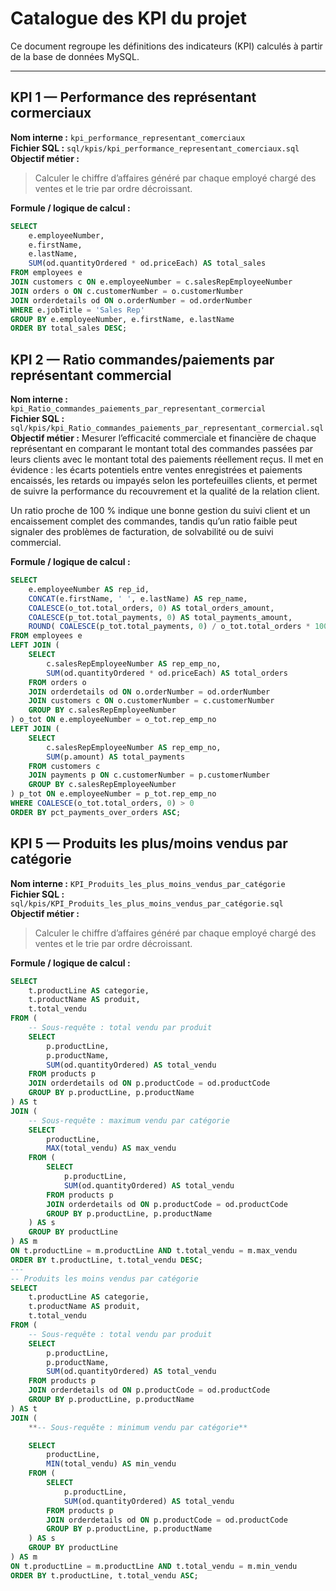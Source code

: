 # Catalogue des KPI du projet

Ce document regroupe les définitions des indicateurs (KPI) calculés à partir de la base de données MySQL.

---

## KPI 1 — Performance des représentant cormerciaux

**Nom interne :** `kpi_performance_representant_comerciaux`  
**Fichier SQL :** `sql/kpis/kpi_performance_representant_comerciaux.sql`  
**Objectif métier :**
> Calculer le chiffre d’affaires généré par chaque employé chargé des ventes et le trie par ordre décroissant.

**Formule / logique de calcul :**
```sql
SELECT 
    e.employeeNumber,
    e.firstName,
    e.lastName,
    SUM(od.quantityOrdered * od.priceEach) AS total_sales
FROM employees e
JOIN customers c ON e.employeeNumber = c.salesRepEmployeeNumber
JOIN orders o ON c.customerNumber = o.customerNumber
JOIN orderdetails od ON o.orderNumber = od.orderNumber
WHERE e.jobTitle = 'Sales Rep'
GROUP BY e.employeeNumber, e.firstName, e.lastName
ORDER BY total_sales DESC;
```


## KPI 2 — Ratio commandes/paiements par représentant commercial

**Nom interne :** `kpi_Ratio_commandes_paiements_par_representant_cormercial`  
**Fichier SQL :** `sql/kpis/kpi_Ratio_commandes_paiements_par_representant_cormercial.sql`  
**Objectif métier :**
Mesurer l’efficacité commerciale et financière de chaque représentant en comparant le montant total des commandes passées par leurs clients avec le montant total des paiements réellement reçus.
Il met en évidence :
    les écarts potentiels entre ventes enregistrées et paiements encaissés,
    les retards ou impayés selon les portefeuilles clients,
    et permet de suivre la performance du recouvrement et la qualité de la relation client.

Un ratio proche de 100 % indique une bonne gestion du suivi client et un encaissement complet des commandes, tandis qu’un ratio faible peut signaler des problèmes de facturation, de solvabilité ou de suivi commercial.

**Formule / logique de calcul :**
```sql
SELECT
    e.employeeNumber AS rep_id,
    CONCAT(e.firstName, ' ', e.lastName) AS rep_name,
    COALESCE(o_tot.total_orders, 0) AS total_orders_amount,
    COALESCE(p_tot.total_payments, 0) AS total_payments_amount,
    ROUND( COALESCE(p_tot.total_payments, 0) / o_tot.total_orders * 100, 2 ) AS pct_payments_over_orders
FROM employees e
LEFT JOIN (
    SELECT
        c.salesRepEmployeeNumber AS rep_emp_no,
        SUM(od.quantityOrdered * od.priceEach) AS total_orders
    FROM orders o
    JOIN orderdetails od ON o.orderNumber = od.orderNumber
    JOIN customers c ON o.customerNumber = c.customerNumber
    GROUP BY c.salesRepEmployeeNumber
) o_tot ON e.employeeNumber = o_tot.rep_emp_no
LEFT JOIN (
    SELECT
        c.salesRepEmployeeNumber AS rep_emp_no,
        SUM(p.amount) AS total_payments
    FROM customers c
    JOIN payments p ON c.customerNumber = p.customerNumber
    GROUP BY c.salesRepEmployeeNumber
) p_tot ON e.employeeNumber = p_tot.rep_emp_no
WHERE COALESCE(o_tot.total_orders, 0) > 0
ORDER BY pct_payments_over_orders ASC;
```
## KPI 5 — Produits les plus/moins vendus par catégorie

**Nom interne :** `KPI_Produits_les_plus_moins_vendus_par_catégorie`  
**Fichier SQL :** `sql/kpis/KPI_Produits_les_plus_moins_vendus_par_catégorie.sql`  
**Objectif métier :**
> Calculer le chiffre d’affaires généré par chaque employé chargé des ventes et le trie par ordre décroissant.

**Formule / logique de calcul :**
```sql
SELECT
    t.productLine AS categorie,
    t.productName AS produit,
    t.total_vendu
FROM (
    -- Sous-requête : total vendu par produit
    SELECT
        p.productLine,
        p.productName,
        SUM(od.quantityOrdered) AS total_vendu
    FROM products p
    JOIN orderdetails od ON p.productCode = od.productCode
    GROUP BY p.productLine, p.productName
) AS t
JOIN (
    -- Sous-requête : maximum vendu par catégorie
    SELECT
        productLine,
        MAX(total_vendu) AS max_vendu
    FROM (
        SELECT
            p.productLine,
            SUM(od.quantityOrdered) AS total_vendu
        FROM products p
        JOIN orderdetails od ON p.productCode = od.productCode
        GROUP BY p.productLine, p.productName
    ) AS s
    GROUP BY productLine
) AS m
ON t.productLine = m.productLine AND t.total_vendu = m.max_vendu
ORDER BY t.productLine, t.total_vendu DESC;
---
-- Produits les moins vendus par catégorie
SELECT
    t.productLine AS categorie,
    t.productName AS produit,
    t.total_vendu
FROM (
    -- Sous-requête : total vendu par produit
    SELECT
        p.productLine,
        p.productName,
        SUM(od.quantityOrdered) AS total_vendu
    FROM products p
    JOIN orderdetails od ON p.productCode = od.productCode
    GROUP BY p.productLine, p.productName
) AS t
JOIN (
    **-- Sous-requête : minimum vendu par catégorie**

    SELECT
        productLine,
        MIN(total_vendu) AS min_vendu
    FROM (
        SELECT
            p.productLine,
            SUM(od.quantityOrdered) AS total_vendu
        FROM products p
        JOIN orderdetails od ON p.productCode = od.productCode
        GROUP BY p.productLine, p.productName
    ) AS s
    GROUP BY productLine
) AS m
ON t.productLine = m.productLine AND t.total_vendu = m.min_vendu
ORDER BY t.productLine, t.total_vendu ASC;
